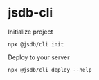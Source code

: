 # jsdb-cli
Initialize project
```shell
npx @jsdb/cli init
```
Deploy to your server
```shell
npx @jsdb/cli deploy --help
```

